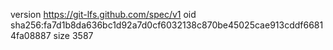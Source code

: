 version https://git-lfs.github.com/spec/v1
oid sha256:fa7d1b8da636bc1d92a7d0cf6032138c870be45025cae913cddf66814fa08887
size 3587
